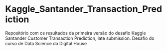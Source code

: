 # Kaggle_Santander_Transaction_Prediction
Repositório com os resultados da primeira versão do desafio Kaggle Santander Customer Transaction Prediction, late submission. Desafio do curso de Data Science da Digital House
